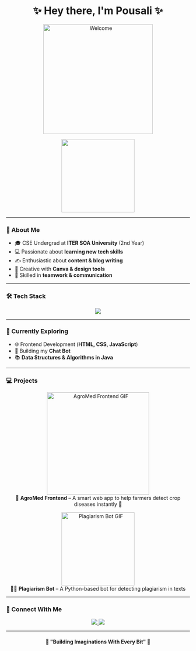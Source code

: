 <h1 align="center">✨ Hey there, I'm Pousali ✨</h1>
<p align="center">
  <img src="https://media.giphy.com/media/paTz7UZbPfTZFRYnnB/giphy.gif" alt="Welcome" width="300"/>
</p>
<p align="center">
  <img src="https://i.pinimg.com/originals/6f/ed/3e/6fed3efb2f36e8e1c3c2a4f8c046ebd0.gif" width="200px">
</p>

---

### 🌸 About Me
- 🎓 CSE Undergrad at **ITER SOA University** (2nd Year)  
- 💻 Passionate about **learning new tech skills**  
- ✍️ Enthusiastic about **content & blog writing**  
- 🎨 Creative with **Canva & design tools**  
- 🤝 Skilled in **teamwork & communication**  

---

### 🛠️ Tech Stack
<p align="center">
  <img src="https://skillicons.dev/icons?i=html,css,js,python,java,tailwind,github,vscode,eclipse" />
</p>

---

### 🌿 Currently Exploring
- 🌐 Frontend Development (**HTML, CSS, JavaScript**)  
- 🤖 Building my **Chat Bot**  
- 📚 **Data Structures & Algorithms in Java**  

---

### 💻 Projects

<p align="center">
  <a href="https://github.com/pandacoder251/agromed-frontend" target="_blank">
    <img src="https://media.tenor.com/B3TstjyK9dYAAAAC/pots-plants.gif" width="280px" alt="AgroMed Frontend GIF">
  </a><br>
  🌱 <b>AgroMed Frontend</b> – A smart web app to help farmers detect crop diseases instantly 🌾
</p>

<p align="center">
  <a href="https://github.com/pandacoder251/Plagarismbot" target="_blank">
    <img src="https://media4.giphy.com/avatars/acetech/RK67baKq9A79.gif" width="200px" alt="Plagiarism Bot GIF">
  </a><br>
  🕵️‍♂️ <b>Plagiarism Bot</b> – A Python-based bot for detecting plagiarism in texts
</p>

---

### 🌸 Connect With Me
<p align="center">
  <a href="https://www.linkedin.com/in/pousali-dolai-b8971a344/">
    <img src="https://img.shields.io/badge/LinkedIn-%23f5f5f5.svg?&style=for-the-badge&logo=linkedin&logoColor=0A66C2" />
  </a>
  <a href="mailto:pousalidolai59@gmail.com">
    <img src="https://img.shields.io/badge/Gmail-%23f5f5f5.svg?&style=for-the-badge&logo=gmail&logoColor=D14836" />
  </a>
</p>

---

<h4 align="center">🌷 "Building Imaginations With Every Bit" 🌷</h4>
